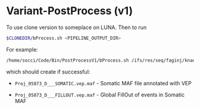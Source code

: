 # Variant-PostProcess (v1)

To use clone version to someplace on LUNA. Then to run

```bash
$CLONEDIR/bProcess.sh <PIPELINE_OUTPUT_DIR>
```

For example:

```bash
/home/socci/Code/Bin/PostProcessV1/bProcess.sh /ifs/res/seq/faginj/knaufj/Proj_05873_D/r_002
```

which should create if successful:

* ```Proj_05873_D___SOMATIC.vep.maf``` - Somatic MAF file annotated with VEP

* ```Proj_05873_D___FILLOUT.vep.maf``` - Global FillOut of events in Somatic MAF



